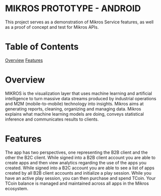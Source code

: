 # **MIKROS PROTOTYPE - ANDROID**
This project serves as a demonstration of Mikros Service features, as well as a proof of concept and test for Mikros APIs.
# Table of Contents
 [Overview](#overview)
 [Features](#features)

# Overview
MIKROS is the visualization layer that uses machine learning and artificial intelligence to turn massive data streams produced by industrial operations and M2M (mobile-to-mobile) technology into insights. Mikros aims at generating reports, cleaning, organizing and managing data. Mikros explains what machine learning models are doing, conveys statistical inference and communicates results to clients.


# Features
The app has two perspectives, one representing the B2B client and the other the B2C client. While signed into a B2B client account you are able to create apps and then view analytics regarding the use of the apps you created. While signed into a B2C account you are able to see a list of apps created by all B2B client accounts and initialize a play session. While you have an active play session, you can then purchase and spend TCoin. Your TCoin balance is managed and maintained across all apps in the Mikros ecosystem.
